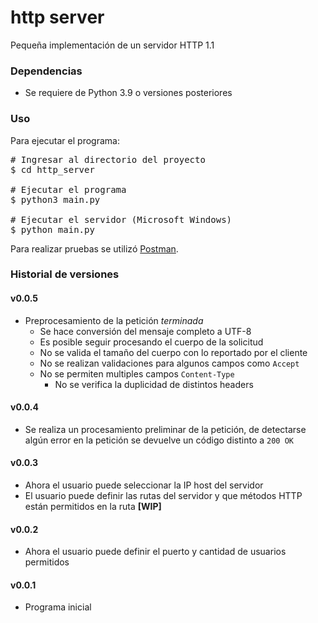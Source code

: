 # http server

Pequeña implementación de un servidor HTTP 1.1


### Dependencias
- Se requiere de Python 3.9 o versiones posteriores


### Uso
Para ejecutar el programa:

<pre>
# Ingresar al directorio del proyecto 
$ cd http_server

# Ejecutar el programa
$ python3 main.py

# Ejecutar el servidor (Microsoft Windows)
$ python main.py
</pre>

Para realizar pruebas se utilizó [Postman](https://www.postman.com/).

### Historial de versiones

#### v0.0.5
- Preprocesamiento de la petición _terminada_
  - Se hace conversión del mensaje completo a UTF-8
  - Es posible seguir procesando el cuerpo de la solicitud
  - No se valida el tamaño del cuerpo con lo reportado por el 
    cliente
  - No se realizan validaciones para algunos campos como `Accept`
  - No se permiten multiples campos `Content-Type`
    - No se verifica la duplicidad de distintos headers

#### v0.0.4
- Se realiza un procesamiento preliminar de la petición,
  de detectarse algún error en la petición se devuelve un código
  distinto a `200 OK`

#### v0.0.3
- Ahora el usuario puede seleccionar la IP host del servidor
- El usuario puede definir las rutas del servidor y que métodos
  HTTP están permitidos en la ruta **[WIP]**

#### v0.0.2
- Ahora el usuario puede definir el puerto y cantidad de usuarios
  permitidos

#### v0.0.1
- Programa inicial
